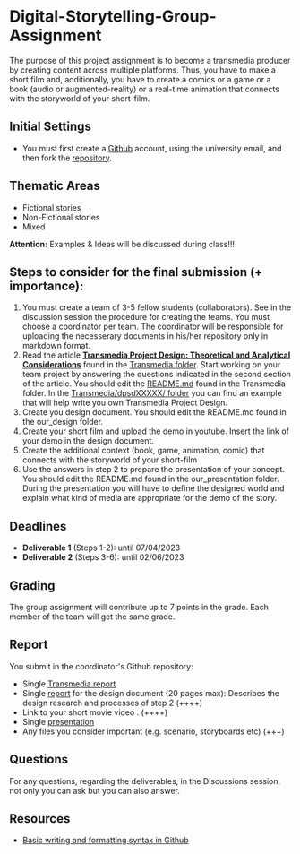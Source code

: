 # Digital-Storytelling-Group-Assignment

The purpose of this project assignment is to become a transmedia producer by creating content across multiple platforms. Thus, you have to make a short film and, additionally, you have to create a comics or a game or a book (audio or augmented-reality) or a real-time animation that connects with the storyworld of your short-film.

## Initial Settings
- You must first create a [Github](https://github.com/) account, using the university email, and then fork the [repository](https://github.com/merkourisa/Digital-Storytelling-Group-Assignment).

## Thematic Areas
- Fictional stories
- Non-Fictional stories
- Mixed

**Attention:** Examples & Ideas will be discussed during class!!!

## Steps to consider for the final submission (+ importance):
1.	You must create a team of 3-5 fellow students (collaborators). See in the discussion session the procedure for creating the teams. You must choose a coordinator per team. The coordinator will be responsible for uploading the necesserary documents in his/her repository only in markdown format.
2.	Read the article [**Transmedia Project Design: Theoretical and Analytical Considerations**](Transmedia/transmedia_project_design.PDF) found in the [Transmedia folder](Transmedia/). Start working on your team project by answering the questions indicated in the second section of the article. You should edit the [README.md](Transmedia/README.md) found in the Transmedia folder. In the [Transmedia/dpsdXXXXX/ folder](Transmedia/dpsdXXXXX/) you can find an example that will help write you own Transmedia Project Design.
3. Create you design document. You should edit the README.md found in the our_design folder.
4. Create your short film and upload the demo in youtube. Insert the link of your demo in the design document.
5. Create the additional context (book, game, animation, comic) that connects with the storyworld of your short-film 
6. Use the answers in step 2 to prepare the presentation of your concept. You should edit the README.md found in the our_presentation folder. During the presentation you will have to define the designed world and explain what kind of media are appropriate for the demo of the story.

## Deadlines
- **Deliverable 1**  (Steps 1-2):     until 07/04/2023
- **Deliverable 2**  (Steps 3-6):     until 02/06/2023

## Grading 
The group assignment will contribute up to 7 points in the grade. Each member of the team will get the same grade.

## Report
You submit in the coordinator's Github repository:
- Single [Transmedia report](Transmedia/README.md)
- Single [report](our_report/README.md) for the design document (20 pages max): Describes the design research and processes of step 2 (++++)
- Link to your short movie video . (++++)
- Single [presentation](our_presentation/README.md)
- Any files you consider important (e.g. scenario, storyboards  etc) (+++)

## Questions

For any questions, regarding the deliverables, in the Discussions session, not only you can ask but you can also answer. 

## Resources

- [Basic writing and formatting syntax in Github](https://docs.github.com/en/get-started/writing-on-github/getting-started-with-writing-and-formatting-on-github/basic-writing-and-formatting-syntax)

